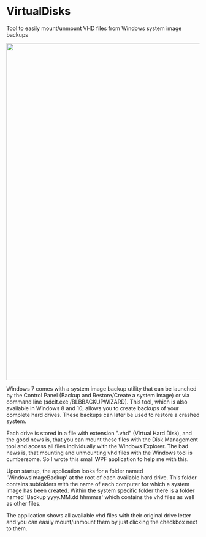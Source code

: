 # VirtualDisks
Tool to easily mount/unmount VHD files from Windows system image backups

<img src="https://s28.postimg.org/o4eqzq9b1/Virtual_Disks.jpg" style="width:880px;">

Windows 7 comes with a system image backup utility that can be launched by the Control Panel (Backup and Restore/Create a system image) or via command line (sdclt.exe /BLBBACKUPWIZARD). This tool, which is also available in Windows 8 and 10, allows you to create backups of your complete hard drives. These backups can later be used to restore a crashed system.

Each drive is stored in a file with extension ".vhd" (Virtual Hard Disk), and the good news is, that you can mount these files with the Disk Management tool and access all files individually with the Windows Explorer. The bad news is, that mounting and unmounting vhd files with the Windows tool is cumbersome. So I wrote this small WPF application to help me with this.

Upon startup, the application looks for a folder named 'WindowsImageBackup' at the root of each available hard drive. This folder contains subfolders with the name of each computer for which a system image has been created. Within the system specific folder there is a folder named 'Backup yyyy.MM.dd hhmmss' which contains the vhd files as well as other files.

The application shows all available vhd files with their original drive letter and you can easily mount/unmount them by just clicking the checkbox next to them.
